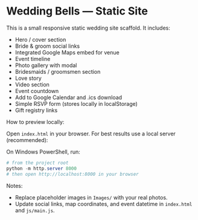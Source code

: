 # Wedding Bells — Static Site

This is a small responsive static wedding site scaffold. It includes:

- Hero / cover section
- Bride & groom social links
- Integrated Google Maps embed for venue
- Event timeline
- Photo gallery with modal
- Bridesmaids / groomsmen section
- Love story
- Video section
- Event countdown
- Add to Google Calendar and .ics download
- Simple RSVP form (stores locally in localStorage)
- Gift registry links

How to preview locally:

Open `index.html` in your browser. For best results use a local server (recommended):

On Windows PowerShell, run:

```powershell
# from the project root
python -m http.server 8000
# then open http://localhost:8000 in your browser
```

Notes:
- Replace placeholder images in `Images/` with your real photos.
- Update social links, map coordinates, and event datetime in `index.html` and `js/main.js`.
